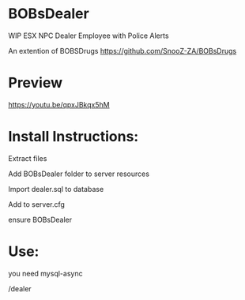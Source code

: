 # BOBsDealer

 WIP ESX NPC Dealer Employee with Police Alerts
 
 An extention of BOBSDrugs
https://github.com/SnooZ-ZA/BOBsDrugs
 
# Preview

https://youtu.be/qpxJBkqx5hM

# Install Instructions:
Extract files

Add BOBsDealer folder to server resources

Import dealer.sql to database

Add to server.cfg

ensure BOBsDealer

# Use:

you need mysql-async

/dealer
